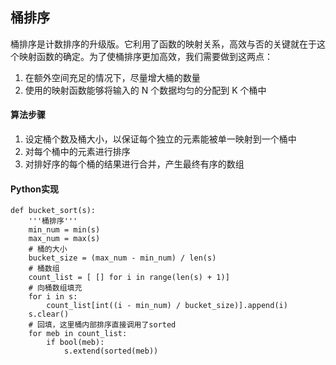 ## 桶排序
桶排序是计数排序的升级版。它利用了函数的映射关系，高效与否的关键就在于这个映射函数的确定。为了使桶排序更加高效，我们需要做到这两点：
1. 在额外空间充足的情况下，尽量增大桶的数量
2. 使用的映射函数能够将输入的 N 个数据均匀的分配到 K 个桶中

#### 算法步骤
1. 设定桶个数及桶大小，以保证每个独立的元素能被单一映射到一个桶中
2. 对每个桶中的元素进行排序
3. 对排好序的每个桶的结果进行合并，产生最终有序的数组

#### Python实现
```
def bucket_sort(s):
    '''桶排序'''
    min_num = min(s)
    max_num = max(s)
    # 桶的大小
    bucket_size = (max_num - min_num) / len(s)
    # 桶数组
    count_list = [ [] for i in range(len(s) + 1)]
    # 向桶数组填充
    for i in s:
        count_list[int((i - min_num) / bucket_size)].append(i)
    s.clear()
    # 回填，这里桶内部排序直接调用了sorted
    for meb in count_list:
        if bool(meb):
            s.extend(sorted(meb))
```